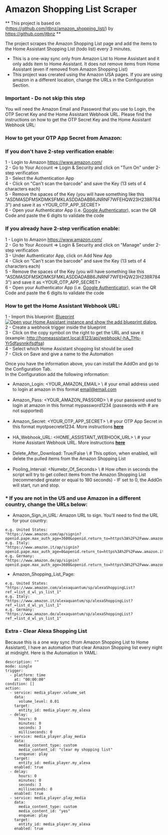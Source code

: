 # Amazon Shopping List Scraper
** This project is based on (https://github.com/jtbnz/amazon_shopping_list/) by https://github.com/jtbnz **

The project scrapes the Amazon Shopping List page and add the items to the Home Assistant Shopping List (todo list) every 3 minutes.
* This is a one-way sync only from Amazon List to Home Assistant and it only adds item to Home Assistant. It does not remove items from Home Assistant (even if removed from Amazon Shopping List)
* This project was crerated using the Amazon USA pages. If you are using amazon in a different location, change the URLs in the Configuration Section.

### Important - Do not skip this step<BR>
You will need the Amazon Email and Password that you use to Login, the OTP Secret Key and the Home Assistant Webhook URL.
Please find the instructions on how to get the OTP Secret Key and the Home Assistant Webhook URL:

### How to get your OTP App Secret from Amazon:<BR>
### If you don't have 2-step verification enable:<BR>
1 - Login to Amazon https://www.amazon.com/<BR>
2 - Go to Your Account => Login & Security and click on "Turn On" under 2-step verification<BR>
3 - Select the Authentication App<BR>
4 - Click on "Can't scan the barcode" and save the Key (13 sets of 4 characters each)<BR>
5 - Remove the spaces of the Key (you will have something like this "ASDMASDFMSKDMKSFMKLASDDADABB6JNRNF7WFEHQW23H238R7843") and save it as <YOUR_OTP_APP_SECRET><BR>
6 - Open your Authenticator App (i.e. [Google Authenticator](https://play.google.com/store/apps/details?id=com.google.android.apps.authenticator2&hl=en_US)), scan the QR Code and paste the 6 digits to validate the code

### If you already have 2-step verification enable:<BR>
1 - Login to Amazon https://www.amazon.com/<BR>
2 - Go to Your Account => Login & Security and click on "Manage" under 2-step verification<BR>
3 - Under Authenticator App, click on Add New App<BR>
4 - Click on "Can't scan the barcode" and save the Key (13 sets of 4 characters each)<BR>
5 - Remove the spaces of the Key (you will have something like this "ASDMASDFMSKDMKSFMKLASDDADABB6JNRNF7WFEHQW23H238R7843") and save it as <YOUR_OTP_APP_SECRET><BR>
6 - Open your Authenticator App (i.e. [Google Authenticator](https://play.google.com/store/apps/details?id=com.google.android.apps.authenticator2&hl=en_US)), scan the QR Code and paste the 6 digits to validate the code

### How to get the Home Assistant Webhook URL:<BR>
1 - Import this blueprint: [Blueprint](/alexa_shopping_list_scraper%2FBlueprint_Import-Alexa-Shoppinglist.yaml)<BR>
[![Open your Home Assistant instance and show the add blueprint dialog.](https://my.home-assistant.io/badges/blueprint_import.svg)](https://my.home-assistant.io/redirect/blueprint_import/?blueprint_url=https%3A//github.com/thiagobruch/HA_Addons/blob/main/alexa_shopping_list_scraper/Blueprint_Import-Alexa-Shoppinglist.yaml)<BR>
2 - Create a webhook trigger inside the blueprint<BR>
3 - Click on the copy symbol on the right to get the URL and save it (example: http://homeassistant.local:8123/api/webhook/-hA_THs-Yr5dfasnnkjfsdfsa)<BR>
4 - Select which Home Assistant shopping list should be used<BR>
7 - Click on Save and give a name to the Automation<BR>

Once you have the information above, you can install the AddOn and go to the Configuration Tab.<BR>
In the Configuration add the following information:<BR>

* Amazon_Login: <YOUR_AMAZON_EMAIL> \ # your email address used to login at amazon in this format email@email.com<BR><BR>
* Amazon_Pass: <YOUR_AMAZON_PASSORD> \ # your password used to login at amazon in this format mypassword1234 (passwords with # are not supported)<BR><BR>
* Amazon_Secret: <YOUR_OTP_APP_SECRET> \ # your OTP App Secret in this format myotpsecrete1234. More instructions <B>[here](#How-to-get-your-OTP-App-Secret-from-Amazon)</B><BR><BR>
* HA_Webhook_URL: <HOME_ASSISTANT_WEBHOOK_URL> \ # your Home Assistant Webhook URL. More instructions <b>[here](#how-to-get-the-Home-Assistant-Webhook-URL)</b><BR><BR>
* Delete_After_Download: True/False \ # This option, when enabled, will delete the pulled items from the Amazon Shopping List<BR><BR>
* Pooling_Interval: <Numebr_Of_Seconds> \ # How often in seconds the script will try to get collect items from the Amazon Shopping List (recommended greater or equal to 180 seconds) - IF set to 0, the AddOn will start, run and stop.

### * If you are not in the US and use Amazon in a different country, change the URLs below:
* Amazon_Sign_in_URL: Amazon URL to sign. You'll need to find the URL for your country:
```
e.g. United States: 
"https://www.amazon.com/ap/signin?openid.pape.max_auth_age=3600&openid.return_to=https%3A%2F%2Fwww.amazon.com%2Falexaquantum%2Fsp%2FalexaShoppingList%3Fref_%3Dlist_d_wl_ys_list_1&openid.identity=http%3A%2F%2Fspecs.openid.net%2Fauth%2F2.0%2Fidentifier_select&openid.assoc_handle=amzn_alexa_quantum_us&openid.mode=checkid_setup&language=en_US&openid.claimed_id=http%3A%2F%2Fspecs.openid.net%2Fauth%2F2.0%2Fidentifier_select&openid.ns=http%3A%2F%2Fspecs.openid.net%2Fauth%2F2.0"
e.g. Italy:
"https://www.amazon.it/ap/signin?openid.pape.max_auth_age=0&openid.return_to=https%3A%2F%2Fwww.amazon.it%2Fref%3Dnav_signin&openid.identity=http%3A%2F%2Fspecs.openid.net%2Fauth%2F2.0%2Fidentifier_select&openid.assoc_handle=itflex&openid.mode=checkid_setup&openid.claimed_id=http%3A%2F%2Fspecs.openid.net%2Fauth%2F2.0%2Fidentifier_select&openid.ns=http%3A%2F%2Fspecs.openid.net%2Fauth%2F2.0"
e.g. Germany:
"https://www.amazon.de/ap/signin?openid.pape.max_auth_age=3600&openid.return_to=https%3A%2F%2Fwww.amazon.de%2Falexaquantum%2Fsp%2FalexaShoppingList%3Fref_%3Dlist_d_wl_ys_list_1&openid.identity=http%3A%2F%2Fspecs.openid.net%2Fauth%2F2.0%2Fidentifier_select&openid.assoc_handle=amzn_alexa_quantum_de&openid.mode=checkid_setup&language=de_DE&openid.claimed_id=http%3A%2F%2Fspecs.openid.net%2Fauth%2F2.0%2Fidentifier_select&openid.ns=http%3A%2F%2Fspecs.openid.net%2Fauth%2F2.0"
```
* Amazon_Shopping_List_Page:
```
e.g. United States:
"https://www.amazon.com/alexaquantum/sp/alexaShoppingList?ref_=list_d_wl_ys_list_1"
e.g. Italy:
"https://www.amazon.it/alexaquantum/sp/alexaShoppingList?ref_=list_d_wl_ys_list_1"
e.g. Germany:
"https://www.amazon.de/alexaquantum/sp/alexaShoppingList?ref_=list_d_wl_ys_list_1"
```

### Extra - Clear Alexa Shopping List
Because this is a one way sync (from Amazon Shopping List to Home Assistant), I have an automation that clear Amazon Shopping list every night at midnight.
Here is the Automation in YAML:

```
description: ""
mode: single
trigger:
  - platform: time
    at: "00:00:00"
condition: []
action:
  - service: media_player.volume_set
    data:
      volume_level: 0.01
    target:
      entity_id: media_player.my_alexa
  - delay:
      hours: 0
      minutes: 0
      seconds: 3
      milliseconds: 0
  - service: media_player.play_media
    data:
      media_content_type: custom
      media_content_id: "clear my shopping list"
      enqueue: play
    target:
      entity_id: media_player.my_alexa
    enabled: true
  - delay:
      hours: 0
      minutes: 0
      seconds: 3
      milliseconds: 0
    enabled: true
  - service: media_player.play_media
    data:
      media_content_type: custom
      media_content_id: "yes"
      enqueue: play
    target:
      entity_id: media_player.my_alexa
    enabled: true



